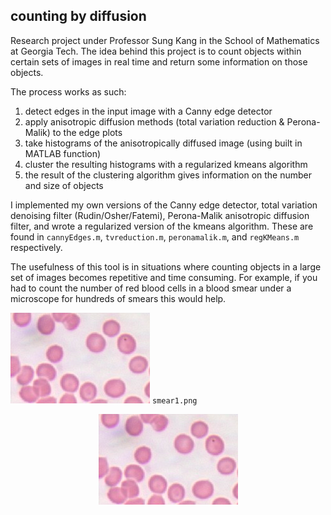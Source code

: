 
## counting by diffusion

Research project under Professor Sung Kang in the School of Mathematics at Georgia Tech. The idea behind this project is to count objects within certain sets of images in real time and return some information on those objects.

The process works as such:
1. detect edges in the input image with a Canny edge detector
2. apply anisotropic diffusion methods (total variation reduction & Perona-Malik) to the edge plots
3. take histograms of the anisotropically diffused image (using built in MATLAB function)
4. cluster the resulting histograms with a regularized kmeans algorithm
5. the result of the clustering algorithm gives information on the number and size of objects

I implemented my own versions of the Canny edge detector, total variation denoising filter (Rudin/Osher/Fatemi), Perona-Malik anisotropic diffusion filter, and wrote a regularized version of the kmeans algorithm. These are found in `cannyEdges.m`, `tvreduction.m`, `peronamalik.m`, and `regKMeans.m` respectively.

The usefulness of this tool is in situations where counting objects in a large set of images becomes repetitive and time consuming. For example, if you had to count the number of red blood cells in a blood smear under a microscope for hundreds of smears this would help.

![alt text](https://raw.githubusercontent.com/sayemmh/counting-by-diffusion/master/img/smear1.png)
`smear1.png`

<p align="center">
  <img src="https://raw.githubusercontent.com/sayemmh/counting-by-diffusion/master/img/smear1.png">
</p>
